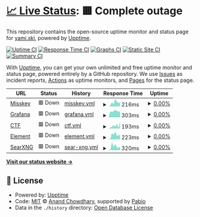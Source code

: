 # [📈 Live Status](https://status.yami.ski): <!--live status--> **🟥 Complete outage**

This repository contains the open-source uptime monitor and status page for [yami.ski](https://hub.yami.ski/), powered by [Upptime](https://github.com/upptime/upptime).

[![Uptime CI](https://github.com/yamisskey/status.yami.ski/workflows/Uptime%20CI/badge.svg)](https://github.com/yamisskey/status.yami.ski/actions?query=workflow%3A%22Uptime+CI%22)
[![Response Time CI](https://github.com/yamisskey/status.yami.ski/workflows/Response%20Time%20CI/badge.svg)](https://github.com/yamisskey/status.yami.ski/actions?query=workflow%3A%22Response+Time+CI%22)
[![Graphs CI](https://github.com/yamisskey/status.yami.ski/workflows/Graphs%20CI/badge.svg)](https://github.com/yamisskey/status.yami.ski/actions?query=workflow%3A%22Graphs+CI%22)
[![Static Site CI](https://github.com/yamisskey/status.yami.ski/workflows/Static%20Site%20CI/badge.svg)](https://github.com/yamisskey/status.yami.ski/actions?query=workflow%3A%22Static+Site+CI%22)
[![Summary CI](https://github.com/yamisskey/status.yami.ski/workflows/Summary%20CI/badge.svg)](https://github.com/yamisskey/status.yami.ski/actions?query=workflow%3A%22Summary+CI%22)

With [Upptime](https://upptime.js.org), you can get your own unlimited and free uptime monitor and status page, powered entirely by a GitHub repository. We use [Issues](https://github.com/yamisskey/status.yami.ski/issues) as incident reports, [Actions](https://github.com/yamisskey/status.yami.ski/actions) as uptime monitors, and [Pages](https://status.yami.ski) for the status page.

<!--start: status pages-->
<!-- This summary is generated by Upptime (https://github.com/upptime/upptime) -->
<!-- Do not edit this manually, your changes will be overwritten -->
<!-- prettier-ignore -->
| URL | Status | History | Response Time | Uptime |
| --- | ------ | ------- | ------------- | ------ |
| <img alt="" src="https://icons.duckduckgo.com/ip3/yami.ski.ico" height="13"> [Misskey](https://yami.ski) | 🟥 Down | [misskey.yml](https://github.com/yamisskey/status.yami.ski/commits/HEAD/history/misskey.yml) | <details><summary><img alt="Response time graph" src="./graphs/misskey/response-time-week.png" height="20"> 216ms</summary><br><a href="https://status.yami.ski/history/misskey"><img alt="Response time 244" src="https://img.shields.io/endpoint?url=https%3A%2F%2Fraw.githubusercontent.com%2Fyamisskey%2Fstatus.yami.ski%2FHEAD%2Fapi%2Fmisskey%2Fresponse-time.json"></a><br><a href="https://status.yami.ski/history/misskey"><img alt="24-hour response time 147" src="https://img.shields.io/endpoint?url=https%3A%2F%2Fraw.githubusercontent.com%2Fyamisskey%2Fstatus.yami.ski%2FHEAD%2Fapi%2Fmisskey%2Fresponse-time-day.json"></a><br><a href="https://status.yami.ski/history/misskey"><img alt="7-day response time 216" src="https://img.shields.io/endpoint?url=https%3A%2F%2Fraw.githubusercontent.com%2Fyamisskey%2Fstatus.yami.ski%2FHEAD%2Fapi%2Fmisskey%2Fresponse-time-week.json"></a><br><a href="https://status.yami.ski/history/misskey"><img alt="30-day response time 244" src="https://img.shields.io/endpoint?url=https%3A%2F%2Fraw.githubusercontent.com%2Fyamisskey%2Fstatus.yami.ski%2FHEAD%2Fapi%2Fmisskey%2Fresponse-time-month.json"></a><br><a href="https://status.yami.ski/history/misskey"><img alt="1-year response time 244" src="https://img.shields.io/endpoint?url=https%3A%2F%2Fraw.githubusercontent.com%2Fyamisskey%2Fstatus.yami.ski%2FHEAD%2Fapi%2Fmisskey%2Fresponse-time-year.json"></a></details> | <details><summary><a href="https://status.yami.ski/history/misskey">0.00%</a></summary><a href="https://status.yami.ski/history/misskey"><img alt="All-time uptime 0.00%" src="https://img.shields.io/endpoint?url=https%3A%2F%2Fraw.githubusercontent.com%2Fyamisskey%2Fstatus.yami.ski%2FHEAD%2Fapi%2Fmisskey%2Fuptime.json"></a><br><a href="https://status.yami.ski/history/misskey"><img alt="24-hour uptime 0.00%" src="https://img.shields.io/endpoint?url=https%3A%2F%2Fraw.githubusercontent.com%2Fyamisskey%2Fstatus.yami.ski%2FHEAD%2Fapi%2Fmisskey%2Fuptime-day.json"></a><br><a href="https://status.yami.ski/history/misskey"><img alt="7-day uptime 0.00%" src="https://img.shields.io/endpoint?url=https%3A%2F%2Fraw.githubusercontent.com%2Fyamisskey%2Fstatus.yami.ski%2FHEAD%2Fapi%2Fmisskey%2Fuptime-week.json"></a><br><a href="https://status.yami.ski/history/misskey"><img alt="30-day uptime 0.00%" src="https://img.shields.io/endpoint?url=https%3A%2F%2Fraw.githubusercontent.com%2Fyamisskey%2Fstatus.yami.ski%2FHEAD%2Fapi%2Fmisskey%2Fuptime-month.json"></a><br><a href="https://status.yami.ski/history/misskey"><img alt="1-year uptime 0.00%" src="https://img.shields.io/endpoint?url=https%3A%2F%2Fraw.githubusercontent.com%2Fyamisskey%2Fstatus.yami.ski%2FHEAD%2Fapi%2Fmisskey%2Fuptime-year.json"></a></details>
| <img alt="" src="https://icons.duckduckgo.com/ip3/grafana.yami.ski.ico" height="13"> [Grafana](https://grafana.yami.ski) | 🟥 Down | [grafana.yml](https://github.com/yamisskey/status.yami.ski/commits/HEAD/history/grafana.yml) | <details><summary><img alt="Response time graph" src="./graphs/grafana/response-time-week.png" height="20"> 303ms</summary><br><a href="https://status.yami.ski/history/grafana"><img alt="Response time 272" src="https://img.shields.io/endpoint?url=https%3A%2F%2Fraw.githubusercontent.com%2Fyamisskey%2Fstatus.yami.ski%2FHEAD%2Fapi%2Fgrafana%2Fresponse-time.json"></a><br><a href="https://status.yami.ski/history/grafana"><img alt="24-hour response time 189" src="https://img.shields.io/endpoint?url=https%3A%2F%2Fraw.githubusercontent.com%2Fyamisskey%2Fstatus.yami.ski%2FHEAD%2Fapi%2Fgrafana%2Fresponse-time-day.json"></a><br><a href="https://status.yami.ski/history/grafana"><img alt="7-day response time 303" src="https://img.shields.io/endpoint?url=https%3A%2F%2Fraw.githubusercontent.com%2Fyamisskey%2Fstatus.yami.ski%2FHEAD%2Fapi%2Fgrafana%2Fresponse-time-week.json"></a><br><a href="https://status.yami.ski/history/grafana"><img alt="30-day response time 272" src="https://img.shields.io/endpoint?url=https%3A%2F%2Fraw.githubusercontent.com%2Fyamisskey%2Fstatus.yami.ski%2FHEAD%2Fapi%2Fgrafana%2Fresponse-time-month.json"></a><br><a href="https://status.yami.ski/history/grafana"><img alt="1-year response time 272" src="https://img.shields.io/endpoint?url=https%3A%2F%2Fraw.githubusercontent.com%2Fyamisskey%2Fstatus.yami.ski%2FHEAD%2Fapi%2Fgrafana%2Fresponse-time-year.json"></a></details> | <details><summary><a href="https://status.yami.ski/history/grafana">0.00%</a></summary><a href="https://status.yami.ski/history/grafana"><img alt="All-time uptime 0.00%" src="https://img.shields.io/endpoint?url=https%3A%2F%2Fraw.githubusercontent.com%2Fyamisskey%2Fstatus.yami.ski%2FHEAD%2Fapi%2Fgrafana%2Fuptime.json"></a><br><a href="https://status.yami.ski/history/grafana"><img alt="24-hour uptime 0.00%" src="https://img.shields.io/endpoint?url=https%3A%2F%2Fraw.githubusercontent.com%2Fyamisskey%2Fstatus.yami.ski%2FHEAD%2Fapi%2Fgrafana%2Fuptime-day.json"></a><br><a href="https://status.yami.ski/history/grafana"><img alt="7-day uptime 0.00%" src="https://img.shields.io/endpoint?url=https%3A%2F%2Fraw.githubusercontent.com%2Fyamisskey%2Fstatus.yami.ski%2FHEAD%2Fapi%2Fgrafana%2Fuptime-week.json"></a><br><a href="https://status.yami.ski/history/grafana"><img alt="30-day uptime 0.00%" src="https://img.shields.io/endpoint?url=https%3A%2F%2Fraw.githubusercontent.com%2Fyamisskey%2Fstatus.yami.ski%2FHEAD%2Fapi%2Fgrafana%2Fuptime-month.json"></a><br><a href="https://status.yami.ski/history/grafana"><img alt="1-year uptime 0.00%" src="https://img.shields.io/endpoint?url=https%3A%2F%2Fraw.githubusercontent.com%2Fyamisskey%2Fstatus.yami.ski%2FHEAD%2Fapi%2Fgrafana%2Fuptime-year.json"></a></details>
| <img alt="" src="https://icons.duckduckgo.com/ip3/ctf.yami.ski.ico" height="13"> [CTF](https://ctf.yami.ski) | 🟥 Down | [ctf.yml](https://github.com/yamisskey/status.yami.ski/commits/HEAD/history/ctf.yml) | <details><summary><img alt="Response time graph" src="./graphs/ctf/response-time-week.png" height="20"> 193ms</summary><br><a href="https://status.yami.ski/history/ctf"><img alt="Response time 207" src="https://img.shields.io/endpoint?url=https%3A%2F%2Fraw.githubusercontent.com%2Fyamisskey%2Fstatus.yami.ski%2FHEAD%2Fapi%2Fctf%2Fresponse-time.json"></a><br><a href="https://status.yami.ski/history/ctf"><img alt="24-hour response time 236" src="https://img.shields.io/endpoint?url=https%3A%2F%2Fraw.githubusercontent.com%2Fyamisskey%2Fstatus.yami.ski%2FHEAD%2Fapi%2Fctf%2Fresponse-time-day.json"></a><br><a href="https://status.yami.ski/history/ctf"><img alt="7-day response time 193" src="https://img.shields.io/endpoint?url=https%3A%2F%2Fraw.githubusercontent.com%2Fyamisskey%2Fstatus.yami.ski%2FHEAD%2Fapi%2Fctf%2Fresponse-time-week.json"></a><br><a href="https://status.yami.ski/history/ctf"><img alt="30-day response time 207" src="https://img.shields.io/endpoint?url=https%3A%2F%2Fraw.githubusercontent.com%2Fyamisskey%2Fstatus.yami.ski%2FHEAD%2Fapi%2Fctf%2Fresponse-time-month.json"></a><br><a href="https://status.yami.ski/history/ctf"><img alt="1-year response time 207" src="https://img.shields.io/endpoint?url=https%3A%2F%2Fraw.githubusercontent.com%2Fyamisskey%2Fstatus.yami.ski%2FHEAD%2Fapi%2Fctf%2Fresponse-time-year.json"></a></details> | <details><summary><a href="https://status.yami.ski/history/ctf">0.00%</a></summary><a href="https://status.yami.ski/history/ctf"><img alt="All-time uptime 0.00%" src="https://img.shields.io/endpoint?url=https%3A%2F%2Fraw.githubusercontent.com%2Fyamisskey%2Fstatus.yami.ski%2FHEAD%2Fapi%2Fctf%2Fuptime.json"></a><br><a href="https://status.yami.ski/history/ctf"><img alt="24-hour uptime 0.00%" src="https://img.shields.io/endpoint?url=https%3A%2F%2Fraw.githubusercontent.com%2Fyamisskey%2Fstatus.yami.ski%2FHEAD%2Fapi%2Fctf%2Fuptime-day.json"></a><br><a href="https://status.yami.ski/history/ctf"><img alt="7-day uptime 0.00%" src="https://img.shields.io/endpoint?url=https%3A%2F%2Fraw.githubusercontent.com%2Fyamisskey%2Fstatus.yami.ski%2FHEAD%2Fapi%2Fctf%2Fuptime-week.json"></a><br><a href="https://status.yami.ski/history/ctf"><img alt="30-day uptime 0.00%" src="https://img.shields.io/endpoint?url=https%3A%2F%2Fraw.githubusercontent.com%2Fyamisskey%2Fstatus.yami.ski%2FHEAD%2Fapi%2Fctf%2Fuptime-month.json"></a><br><a href="https://status.yami.ski/history/ctf"><img alt="1-year uptime 0.00%" src="https://img.shields.io/endpoint?url=https%3A%2F%2Fraw.githubusercontent.com%2Fyamisskey%2Fstatus.yami.ski%2FHEAD%2Fapi%2Fctf%2Fuptime-year.json"></a></details>
| <img alt="" src="https://icons.duckduckgo.com/ip3/element.yami.ski.ico" height="13"> [Element](https://element.yami.ski) | 🟥 Down | [element.yml](https://github.com/yamisskey/status.yami.ski/commits/HEAD/history/element.yml) | <details><summary><img alt="Response time graph" src="./graphs/element/response-time-week.png" height="20"> 223ms</summary><br><a href="https://status.yami.ski/history/element"><img alt="Response time 195" src="https://img.shields.io/endpoint?url=https%3A%2F%2Fraw.githubusercontent.com%2Fyamisskey%2Fstatus.yami.ski%2FHEAD%2Fapi%2Felement%2Fresponse-time.json"></a><br><a href="https://status.yami.ski/history/element"><img alt="24-hour response time 164" src="https://img.shields.io/endpoint?url=https%3A%2F%2Fraw.githubusercontent.com%2Fyamisskey%2Fstatus.yami.ski%2FHEAD%2Fapi%2Felement%2Fresponse-time-day.json"></a><br><a href="https://status.yami.ski/history/element"><img alt="7-day response time 223" src="https://img.shields.io/endpoint?url=https%3A%2F%2Fraw.githubusercontent.com%2Fyamisskey%2Fstatus.yami.ski%2FHEAD%2Fapi%2Felement%2Fresponse-time-week.json"></a><br><a href="https://status.yami.ski/history/element"><img alt="30-day response time 195" src="https://img.shields.io/endpoint?url=https%3A%2F%2Fraw.githubusercontent.com%2Fyamisskey%2Fstatus.yami.ski%2FHEAD%2Fapi%2Felement%2Fresponse-time-month.json"></a><br><a href="https://status.yami.ski/history/element"><img alt="1-year response time 195" src="https://img.shields.io/endpoint?url=https%3A%2F%2Fraw.githubusercontent.com%2Fyamisskey%2Fstatus.yami.ski%2FHEAD%2Fapi%2Felement%2Fresponse-time-year.json"></a></details> | <details><summary><a href="https://status.yami.ski/history/element">0.00%</a></summary><a href="https://status.yami.ski/history/element"><img alt="All-time uptime 0.00%" src="https://img.shields.io/endpoint?url=https%3A%2F%2Fraw.githubusercontent.com%2Fyamisskey%2Fstatus.yami.ski%2FHEAD%2Fapi%2Felement%2Fuptime.json"></a><br><a href="https://status.yami.ski/history/element"><img alt="24-hour uptime 0.00%" src="https://img.shields.io/endpoint?url=https%3A%2F%2Fraw.githubusercontent.com%2Fyamisskey%2Fstatus.yami.ski%2FHEAD%2Fapi%2Felement%2Fuptime-day.json"></a><br><a href="https://status.yami.ski/history/element"><img alt="7-day uptime 0.00%" src="https://img.shields.io/endpoint?url=https%3A%2F%2Fraw.githubusercontent.com%2Fyamisskey%2Fstatus.yami.ski%2FHEAD%2Fapi%2Felement%2Fuptime-week.json"></a><br><a href="https://status.yami.ski/history/element"><img alt="30-day uptime 0.00%" src="https://img.shields.io/endpoint?url=https%3A%2F%2Fraw.githubusercontent.com%2Fyamisskey%2Fstatus.yami.ski%2FHEAD%2Fapi%2Felement%2Fuptime-month.json"></a><br><a href="https://status.yami.ski/history/element"><img alt="1-year uptime 0.00%" src="https://img.shields.io/endpoint?url=https%3A%2F%2Fraw.githubusercontent.com%2Fyamisskey%2Fstatus.yami.ski%2FHEAD%2Fapi%2Felement%2Fuptime-year.json"></a></details>
| <img alt="" src="https://icons.duckduckgo.com/ip3/search.yami.ski.ico" height="13"> [SearXNG](https://search.yami.ski) | 🟥 Down | [sear-xng.yml](https://github.com/yamisskey/status.yami.ski/commits/HEAD/history/sear-xng.yml) | <details><summary><img alt="Response time graph" src="./graphs/sear-xng/response-time-week.png" height="20"> 320ms</summary><br><a href="https://status.yami.ski/history/sear-xng"><img alt="Response time 230" src="https://img.shields.io/endpoint?url=https%3A%2F%2Fraw.githubusercontent.com%2Fyamisskey%2Fstatus.yami.ski%2FHEAD%2Fapi%2Fsear-xng%2Fresponse-time.json"></a><br><a href="https://status.yami.ski/history/sear-xng"><img alt="24-hour response time 199" src="https://img.shields.io/endpoint?url=https%3A%2F%2Fraw.githubusercontent.com%2Fyamisskey%2Fstatus.yami.ski%2FHEAD%2Fapi%2Fsear-xng%2Fresponse-time-day.json"></a><br><a href="https://status.yami.ski/history/sear-xng"><img alt="7-day response time 320" src="https://img.shields.io/endpoint?url=https%3A%2F%2Fraw.githubusercontent.com%2Fyamisskey%2Fstatus.yami.ski%2FHEAD%2Fapi%2Fsear-xng%2Fresponse-time-week.json"></a><br><a href="https://status.yami.ski/history/sear-xng"><img alt="30-day response time 230" src="https://img.shields.io/endpoint?url=https%3A%2F%2Fraw.githubusercontent.com%2Fyamisskey%2Fstatus.yami.ski%2FHEAD%2Fapi%2Fsear-xng%2Fresponse-time-month.json"></a><br><a href="https://status.yami.ski/history/sear-xng"><img alt="1-year response time 230" src="https://img.shields.io/endpoint?url=https%3A%2F%2Fraw.githubusercontent.com%2Fyamisskey%2Fstatus.yami.ski%2FHEAD%2Fapi%2Fsear-xng%2Fresponse-time-year.json"></a></details> | <details><summary><a href="https://status.yami.ski/history/sear-xng">0.00%</a></summary><a href="https://status.yami.ski/history/sear-xng"><img alt="All-time uptime 0.00%" src="https://img.shields.io/endpoint?url=https%3A%2F%2Fraw.githubusercontent.com%2Fyamisskey%2Fstatus.yami.ski%2FHEAD%2Fapi%2Fsear-xng%2Fuptime.json"></a><br><a href="https://status.yami.ski/history/sear-xng"><img alt="24-hour uptime 0.00%" src="https://img.shields.io/endpoint?url=https%3A%2F%2Fraw.githubusercontent.com%2Fyamisskey%2Fstatus.yami.ski%2FHEAD%2Fapi%2Fsear-xng%2Fuptime-day.json"></a><br><a href="https://status.yami.ski/history/sear-xng"><img alt="7-day uptime 0.00%" src="https://img.shields.io/endpoint?url=https%3A%2F%2Fraw.githubusercontent.com%2Fyamisskey%2Fstatus.yami.ski%2FHEAD%2Fapi%2Fsear-xng%2Fuptime-week.json"></a><br><a href="https://status.yami.ski/history/sear-xng"><img alt="30-day uptime 0.00%" src="https://img.shields.io/endpoint?url=https%3A%2F%2Fraw.githubusercontent.com%2Fyamisskey%2Fstatus.yami.ski%2FHEAD%2Fapi%2Fsear-xng%2Fuptime-month.json"></a><br><a href="https://status.yami.ski/history/sear-xng"><img alt="1-year uptime 0.00%" src="https://img.shields.io/endpoint?url=https%3A%2F%2Fraw.githubusercontent.com%2Fyamisskey%2Fstatus.yami.ski%2FHEAD%2Fapi%2Fsear-xng%2Fuptime-year.json"></a></details>

<!--end: status pages-->

[**Visit our status website →**](https://status.yami.ski)

## 📄 License

- Powered by: [Upptime](https://github.com/upptime/upptime)
- Code: [MIT](./LICENSE) © [Anand Chowdhary](https://anandchowdhary.com), supported by [Pabio](https://pabio.com)
- Data in the `./history` directory: [Open Database License](https://opendatacommons.org/licenses/odbl/1-0/)
